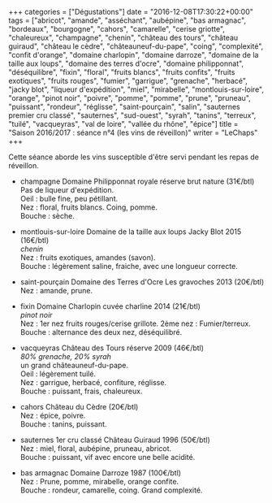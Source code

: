 +++
categories = ["Dégustations"]
date = "2016-12-08T17:30:22+00:00"
tags = ["abricot", "amande", "asséchant", "aubépine", "bas armagnac", "bordeaux", "bourgogne", "cahors", "camarelle", "cerise griotte", "chaleureux", "champagne", "chenin", "château des tours", "château guiraud", "château le cèdre", "châteauneuf-du-pape", "coing", "complexité", "confit d'orange", "domaine charlopin", "domaine darroze", "domaine de la taille aux loups", "domaine des terres d'ocre", "domaine philipponnat", "déséquilibre", "fixin", "floral", "fruits blancs", "fruits confits", "fruits exotiques", "fruits rouges", "fumier", "garrigue", "grenache", "herbacé", "jacky blot", "liqueur d'expédition", "miel", "mirabelle", "montlouis-sur-loire", "orange", "pinot noir", "poivre", "pomme", "pomme", "prune", "pruneau", "puissant", "rondeur", "réglisse", "saint-pourçain", "salin", "sauternes premier cru classé", "sauternes", "sud-ouest", "syrah", "tanins", "terreux", "tuilé", "vacqueyras", "val de loire", "vallée du rhône", "épice"] 
title = "Saison 2016/2017 : séance n°4 (les vins de réveillon)"
writer = "LeChaps"
+++

Cette séance aborde les vins susceptible d'être servi pendant les repas de réveillon.

* champagne Domaine Philipponnat royale réserve brut nature (31€/btl) <i class="fa fa-plus-circle"></i>  
Pas de liqueur d'expédition.  
Oeil : bulle fine, peu pétillant.  
Nez : floral, fruits blancs. Coing, pomme.  
Bouche : sèche.

* montlouis-sur-loire Domaine de la taille aux loups Jacky Blot 2015 (16€/btl)  
_chenin_  
Nez : fruits exotiques, amandes (savon).  
Bouche : légèrement saline, fraiche, avec une longueur correcte.

* saint-pourçain Domaine des Terres d'Ocre Les gravoches 2013 (20€/btl)  
Nez : amande, prune.

* fixin Domaine Charlopin cuvée charline 2014 (21€/btl) <i class="fa fa-minus-circle"></i>  
_pinot noir_  
Nez : 1er nez fruits rouges/cerise grillote. 2ème nez : Fumier/terreux.
Bouche : alternance des deux nez, déséquilibré.

* vacqueyras Château des Tours réserve 2009 (46€/btl) <i class="fa fa-plus-circle"></i>  
_80% grenache, 20% syrah_  
un grand châteauneuf-du-pape.  
Oeil : légèrement tuilé.  
Nez : garrigue, herbacé, confiture, réglisse.  
Bouche : puissant, frais, chaleureux.

* cahors Château du Cèdre (20€/btl)  
Nez : épice, poivre.  
Bouche : tanins, puissant.

* sauternes 1er cru classé Château Guiraud 1996 (50€/btl)  
Nez : miel, floral, aubépine, pruneau, abricot.  
Bouche : puissant, vif avec encore une belle acidité.

* bas armagnac Domaine Darroze 1987 (100€/btl)  
Nez : Prune, pomme, mirabelle, orange confite.  
Bouche : rondeur, camarelle, coing. Grand complexité.
